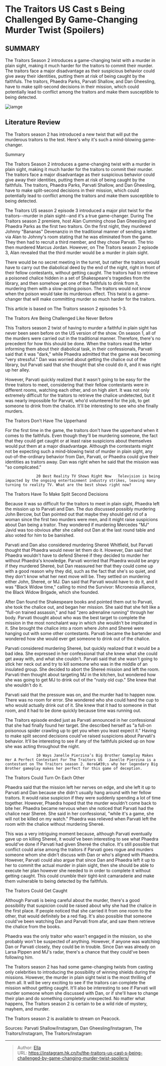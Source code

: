 # The Traitors US Cast s Being Challenged By Game-Changing Murder Twist (Spoilers)


## SUMMARY 



  The Traitors Season 2 introduces a game-changing twist with a murder in plain sight, making it much harder for the traitors to commit their murder.   The traitors face a major disadvantage as their suspicious behavior could give away their identities, putting them at risk of being caught by the faithfuls.   The traitors, Phaedra Parks, Parvati Shallow, and Dan Gheesling, have to make split-second decisions in their mission, which could potentially lead to conflict among the traitors and make them susceptible to being detected.  

![iamge](https://static1.srcdn.com/wordpress/wp-content/uploads/2024/01/retitle-embargo-until-1_12-the-traitors-us-cast-s-being-challenged-by-game-changing-murder-twist-spoilers.jpg)

## Literature Review
The Traitors season 2 has introduced a new twist that will put the murderous traitors to the test. Here&#39;s why it&#39;s such a mind-blowing game-changer.





Summary

  The Traitors Season 2 introduces a game-changing twist with a murder in plain sight, making it much harder for the traitors to commit their murder.   The traitors face a major disadvantage as their suspicious behavior could give away their identities, putting them at risk of being caught by the faithfuls.   The traitors, Phaedra Parks, Parvati Shallow, and Dan Gheesling, have to make split-second decisions in their mission, which could potentially lead to conflict among the traitors and make them susceptible to being detected.  







The Traitors US season 2 episode 3 introduced a major plot twist for the traitors--murder in plain sight--and it&#39;s a true game-changer. During The Traitors season 2 premiere, host Alan Cumming chose Dan Gheesling and Phaedra Parks as the first two traitors. On the first night, they murdered Johnny &#34;Bananas&#34; Devenanzio in the traditional manner of sending a letter via Alan to Johnny&#39;s room stating that he was eliminated from the game. They then had to recruit a third member, and they chose Parvati. The trio then murdered Marcus Jordan. However, on The Traitors season 2 episode 3, Alan revealed that the third murder would be a murder in plain sight.

There would be no secret meeting in the turret, but rather the traitors would have to carry out the diabolical deed by the end of the night, right in front of their fellow contestants, without getting caught. The traitors had to retrieve a poisoned chalice hidden in a set of Shakespeare&#39;s tragedies from the library, and then somehow get one of the faithfuls to drink from it, murdering them with a slow-acting poison. The traitors would not know when the poison would take its murderous effect. This twist is a game-changer that will make committing murder so much harder for the traitors.






This article is based on The Traitors season 2 episodes 1-3.





 The Traitors Are Being Challenged Like Never Before 

 

This Traitors season 2 twist of having to murder a faithful in plain sight has never been seen before on the US version of the show. On season 1, all of the murders were carried out in the traditional manner. Therefore, there&#39;s no precedent for how this should be done. When the traitors read the letter informing them about their diabolical task, in their confessionals, Parvati said that it was &#34;dark,&#34; while Phaedra admitted that the game was becoming &#34;very stressful.&#34; Dan was worried about getting the chalice out of the library, but Parvati said that she thought that she could do it, and it was right up her alley.




However, Parvati quickly realized that it wasn&#39;t going to be easy for the three traitors to meet, considering that their fellow contestants were in different rooms, watching each other, and on high alert. It was not only extremely difficult for the traitors to retrieve the chalice undetected, but it was nearly impossible for Parvati, who&#39;d volunteered for the job, to get someone to drink from the chalice. It&#39;ll be interesting to see who she finally murders.



 The Traitors Don’t Have The Upperhand 

 

For the first time in the game, the traitors don&#39;t have the upperhand when it comes to the faithfuls. Even though they&#39;ll be murdering someone, the fact that they could get caught or at least raise suspicions about themselves would put them at a major disadvantage. Although the contestants might not be expecting such a mind-blowing twist of murder in plain sight, any out-of-the-ordinary behavior from Dan, Parvati, or Phaedra could give their identities as traitors away. Dan was right when he said that the mission was &#34;so complicated.&#34;




                  20 Best Reality TV Shows Right Now   Television is being impacted by the ongoing entertainment industry strikes, leaving many turning to reality TV. What are the best shows right now?    



 The Traitors Have To Make Split Second Decisions 
         

Because it was so difficult for the traitors to meet in plain sight, Phaedra left the mission up to Parvati and Dan. The duo discussed possibly murdering John Bercow, but Dan pointed out that maybe they should get rid of a woman since the first two murders were men, and it might raise suspicions about Dan being a traitor. They wondered if murdering Mercedes &#34;MJ&#34; Javid was too obvious after she called out Dan at the last round table and also voted for him to be banished.

Parvati and Dan also considered murdering Shereé Whitfield, but Parvati thought that Phaedra would never let them do it. However, Dan said that Phaedra wouldn&#39;t have to defend Shereé if they decided to murder her without Phaedra&#39;s knowledge. Parvati worried that Phaedra would be angry if they murdered Shereé, but Dan reassured her that they could come up with a good reason why they did, such as the fact that she&#39;s so quiet, and they don&#39;t know what her next move will be. They settled on murdering either John, Shereé, or MJ. Dan said that Parvati would have to do it, and it was &#34;Black Widow time,&#34; calling to mind the Survivor: Micronesia alliance, the Black Widow Brigade, which she founded.




After Dan found the Shakespeare books and pointed them out to Parvati, she took the chalice out, and began her mission. She said that she felt like a &#34;full-on trained assassin,&#34; and had &#34;zero adrenaline running&#34; through her body. Parvati thought about who was the best target to complete the mission in the most nonchalant way in which she wouldn&#39;t be implicated in it. She brought the chalice into a room where John and Shereé were hanging out with some other contestants. Parvati became the bartender and wondered how she would ever get someone to drink out of the chalice.

Parvati considered murdering Shereé, but quickly realized that it would be a bad idea. She expressed in her confessional that she knew what she could get away with, and what she couldn&#39;t. Parvati said that she wasn&#39;t going to stick her neck out and try to kill someone who was in the middle of an insulated group. She decided to abort the Shereé mission and left the room. Parvati then thought about targeting MJ in the kitchen, but wondered how she was going to get MJ to drink out of the &#34;rusty old cup.&#34; She knew that she wouldn&#39;t do it.




Parvati said that the pressure was on, and the murder had to happen now. There was no room for error. She wondered who she could hand the cup to who would actually drink out of it. She knew that it had to someone in that room, and it had to be done quickly because time was running out.

The Traitors episode ended just as Parvati announced in her confessional that she had finally found her target. She described herself as &#34;a full-on poisonous spider crawling up to get you when you least expect it.&#34; Having to make split second decisions could&#39;ve raised suspicions about Parvati&#39;s behavior. It&#39;ll be interesting to see if any of the faithfuls picked up on how she was acting throughout the night.

                  10 Ways Janelle Pierzina’s Big Brother Gameplay Makes Her A Perfect Contestant For The Traitors US   Janelle Pierzina is a contestant on The Traitors season 2. Here&#39;s why her legendary Big Brother gameplay makes her perfect for this game of deception.    



 The Traitors Could Turn On Each Other 

 




Phaedra said that the mission left her nerves on edge, and she left it up to Parvati and Dan because she didn&#39;t usually hang around with her fellow traitors. It would raise suspicion if they were suddenly spending a lot of time together. However, Phaedra hoped that the murder wouldn&#39;t come back to bite her. Phaedra became nervous when she noticed that Parvati had the chalice near Shereé. She said in her confessional, &#34;while it&#39;s a game, she will not be killed on my watch.&#34; Phaedra was relieved when Parvati left the room with the chalice without murdering Shereé.

This was a very intriguing moment because, although Parvati eventually gave up on killing Shereé, it would&#39;ve been interesting to see what Phaedra would&#39;ve done if Parvati had given Shereé the chalice. It&#39;s still possible that conflict could arise among the traitors if Parvati goes rogue and murders someone whom she didn&#39;t discuss with Dan or who&#39;s aligned with Phaedra. However, Parvati could also argue that since Dan and Phaedra left it up to her to commit the actual murder in plain sight, then she should be able to execute her plan however she needed to in order to complete it without getting caught. This could crumble their tight-knit camaraderie and make them vulnerable to being detected by the faithfuls.






 The Traitors Could Get Caught 

 

Although Parvati is being careful about the murder, there&#39;s a good possibility that suspicion could be raised about why she had the chalice in the first place. If people noticed that she carried it from one room to the other, that would definitely be a red flag. It&#39;s also possible that someone could&#39;ve been watching Dan and Parvati from afar, and saw them retrieve the chalice from the books.

Phaedra was the only traitor who wasn&#39;t engaged in the mission, so she probably won&#39;t be suspected of anything. However, if anyone was watching Dan or Parvati closely, they could be in trouble. Since Dan was already on Larsa Pippen and MJ&#39;s radar, there&#39;s a chance that they could&#39;ve been following him.

The Traitors season 2 has had some game-changing twists from casting only celebrities to introducing the possibility of winning shields during the missions. However, the murder in plain sight twist is the most thrilling of them all. It will be very exciting to see if the traitors can complete the mission without getting caught. It&#39;ll also be interesting to see if Parvati will murder someone whom she discussed with Dan, or if she&#39;ll have to change their plan and do something completely unexpected. No matter what happens, The Traitors season 2 is certain to be a wild ride of mystery, mayhem, and murder.




The Traitors season 2 is available to stream on Peacock.

Sources: Parvati Shallow/Instagram, Dan Gheesling/Instagram, The Traitors/Instagram, The Traitors/Instagram



---

> Author: [Ella](https://instagram.hk.cn/)  
> URL: https://instagram.hk.cn/tv/the-traitors-us-cast-s-being-challenged-by-game-changing-murder-twist-spoilers/  

